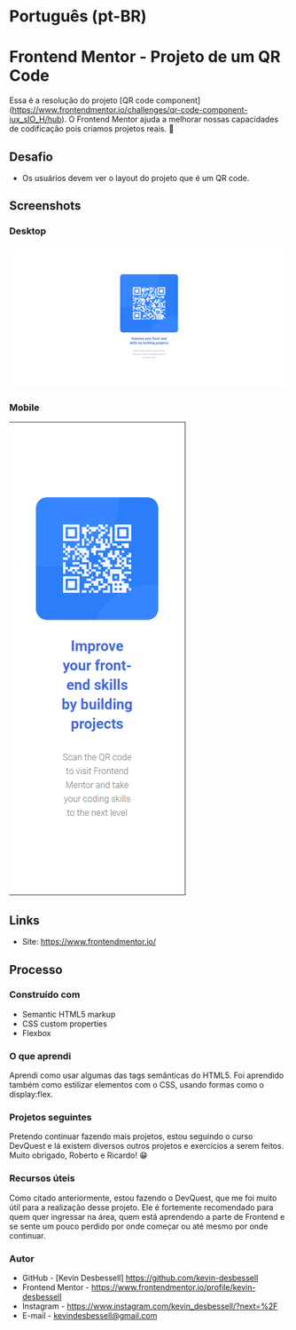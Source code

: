 # Português (pt-BR)

# Frontend Mentor - Projeto de um QR Code

Essa é a resolução do projeto [QR code component] (https://www.frontendmentor.io/challenges/qr-code-component-iux_sIO_H/hub). O Frontend Mentor ajuda a melhorar nossas capacidades de codificação pois criamos projetos reais. 🚀

## Desafio

- Os usuários devem ver o layout do projeto que é um QR code.

## Screenshots

### Desktop
<img src="./src/sreenshots/desktop-qr-code.png">

### Mobile
<img src="./src/sreenshots/mobile-screenshot.png">


## Links

- Site: https://www.frontendmentor.io/

## Processo

### Construído com

- Semantic HTML5 markup
- CSS custom properties
- Flexbox

### O que aprendi

Aprendi como usar algumas das tags semânticas do HTML5. Foi aprendido também como estilizar elementos com o CSS, usando formas como o display:flex.

### Projetos seguintes

Pretendo continuar fazendo mais projetos, estou seguindo o curso DevQuest e lá existem diversos outros projetos e exercícios a serem feitos. Muito obrigado, Roberto e Ricardo! 😁

### Recursos úteis

Como citado anteriormente, estou fazendo o DevQuest, que me foi muito útil para a realização desse projeto. Ele é fortemente recomendado para quem quer ingressar na área, quem está aprendendo a parte de Frontend e se sente um pouco perdido por onde começar ou até mesmo por onde continuar.

### Autor

- GitHub - [Kevin Desbessell] https://github.com/kevin-desbessell
- Frontend Mentor - https://www.frontendmentor.io/profile/kevin-desbessell
- Instagram - https://www.instagram.com/kevin_desbessell/?next=%2F
- E-mail - kevindesbessell@gmail.com